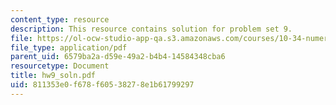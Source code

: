 ```yaml
---
content_type: resource
description: This resource contains solution for problem set 9.
file: https://ol-ocw-studio-app-qa.s3.amazonaws.com/courses/10-34-numerical-methods-applied-to-chemical-engineering-fall-2005/811353e0f678f60538278e1b61799297_hw9_soln.pdf
file_type: application/pdf
parent_uid: 6579ba2a-d59e-49a2-b4b4-14584348cba6
resourcetype: Document
title: hw9_soln.pdf
uid: 811353e0-f678-f605-3827-8e1b61799297
---
```


